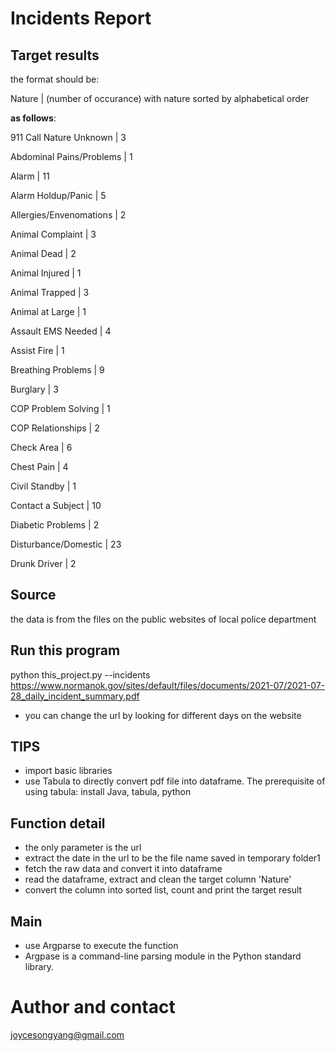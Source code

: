 # Incidents Report

## Target results
the format should be: 

Nature | (number of occurance)
with nature sorted by alphabetical order

**as follows**:

911 Call Nature Unknown  |  3 

Abdominal Pains/Problems  |  1 

Alarm  |  11 

Alarm Holdup/Panic  |  5 

Allergies/Envenomations  |  2 

Animal Complaint  |  3 

Animal Dead  |  2 

Animal Injured  |  1 

Animal Trapped  |  3 

Animal at Large  |  1 

Assault EMS Needed  |  4 

Assist Fire  |  1 

Breathing Problems  |  9 

Burglary  |  3 

COP Problem Solving  |  1 

COP Relationships  |  2 

Check Area  |  6 

Chest Pain  |  4 

Civil Standby  |  1 

Contact a Subject  |  10 

Diabetic Problems  |  2 

Disturbance/Domestic  |  23 

Drunk Driver  |  2 

## Source
the data is from the files on the public websites of local police department

## Run this program
python this_project.py --incidents https://www.normanok.gov/sites/default/files/documents/2021-07/2021-07-28_daily_incident_summary.pdf
* you can change the url by looking for different days on the website

## TIPS
* import basic libraries
* use Tabula to directly convert pdf file into dataframe.
The prerequisite of using tabula: install Java, tabula, python

## Function detail

* the only parameter is the url
* extract the date in the url to be the file name saved in temporary folder1
* fetch the raw data and convert it into dataframe
* read the dataframe, extract and clean the target column 'Nature'
* convert the column into sorted list, count and print the target result

## __Main__
* use Argparse to execute the function
* Argpase is a command-line parsing module in the Python standard library.


# Author and contact
joycesongyang@gmail.com